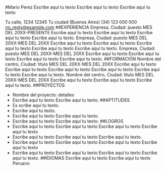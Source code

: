 #Mario Perez
Escribe aquí tu texto Escribe aquí tu texto Escribe aquí tu texto

Tu calle, 1234
12345 Tu ciudad (Buenos Aires)
(34) 123 000 000
no_reply@example.com
##EXPERIENCIA
Empresa, Ciudad: puesto
MES DEL 20XX-PRESENTE
Escribe aquí tu texto Escribe aquí tu texto Escribe aquí tu texto Escribe aquí tu texto.
Empresa, Ciudad: puesto
MES DEL 20XX-MES DEL 20XX
Escribe aquí tu texto Escribe aquí tu texto Escribe aquí tu texto Escribe aquí tu texto Escribe aquí tu texto.
Empresa, Ciudad: puesto
MES DEL 20XX-MES DEL 20XX
Escribe aquí tu texto Escribe aquí tu texto Escribe aquí tu texto Escribe aquí tu texto.
##FORMACIÓN
Nombre del centro, Ciudad: título
MES DEL 20XX-MES DEL 20XX
Escribe aquí tu texto Escribe aquí tu texto Escribe aquí tu texto Escribe aquí tu texto Escribe aquí tu texto Escribe aquí tu texto.
Nombre del centro, Ciudad: título
MES DEL 20XX-MES DEL 20XX
Escribe aquí tu texto Escribe aquí tu texto Escribe aquí tu texto.
##PROYECTOS
- Nombre del proyecto: detalles
- Escribe aquí tu texto Escribe aquí tu texto.
##APTITUDES
- Es scribe aquí tu texto.
- Escribe aquí tu texto.
- Escribe aquí tu texto Escribe aquí tu texto.
- Escribe aquí tu texto Escribe aquí tu texto.
##LOGROS
- Escribe aquí tu texto Escribe aquí tu texto Escribe aquí tu texto Escribe aquí tu texto
- Escribe aquí tu texto Escribe aquí tu texto Escribe aquí tu texto.
- Escribe aquí tu texto Escribe aquí tu texto Escribe aquí tu texto Escribe aquí tu texto
- Escribe aquí tu texto Escribe aquí tu texto Escribe aquí tu texto Escribe aquí tu texto.
##IDIOMAS
Escribe aquí tu texto Escribe aquí tu texto
Peruano

